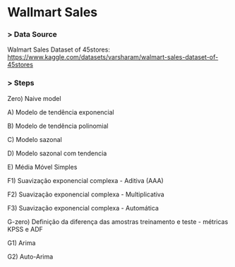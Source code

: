 # Wallmart Sales

### > Data Source

Walmart Sales Dataset of 45stores: https://www.kaggle.com/datasets/varsharam/walmart-sales-dataset-of-45stores

### > Steps

Zero) Naive model

A) Modelo de tendência exponencial

B) Modelo de tendência polinomial

C) Modelo sazonal

D) Modelo sazonal com tendencia

E) Média Móvel Simples

F1) Suavização exponencial complexa - Aditiva (AAA)

F2) Suavização exponencial complexa - Multiplicativa

F3) Suavização exponencial complexa - Automática

G-zero) Definição da diferença das amostras treinamento e teste - métricas KPSS e ADF 

G1) Arima

G2) Auto-Arima
